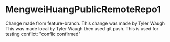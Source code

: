 # MengweiHuangPublicRemoteRepo1
Change made from feature-branch. 
This change was made by Tyler Waugh
This was made local by Tyler Waugh then used git push.
This is used for testing conflict: "conflic confirmed"
